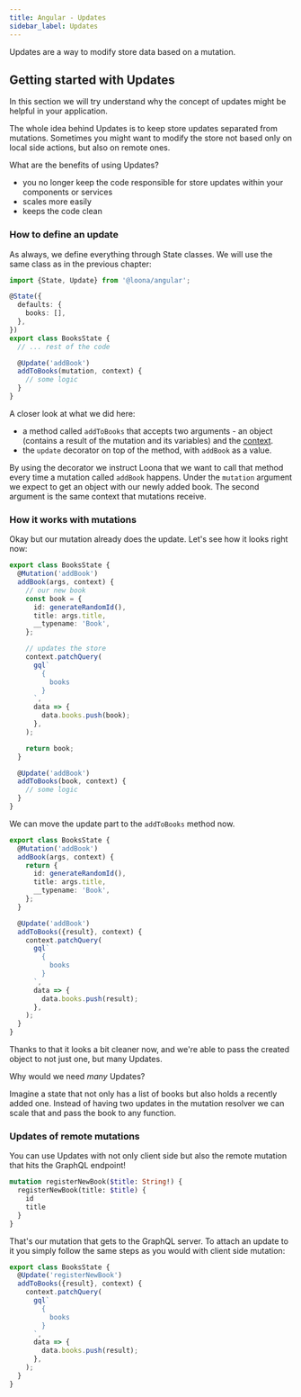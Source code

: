 ```yaml
---
title: Angular - Updates
sidebar_label: Updates
---
```


Updates are a way to modify store data based on a mutation.

## Getting started with Updates

In this section we will try understand why the concept of updates might be helpful in your application.

The whole idea behind Updates is to keep store updates separated from mutations. Sometimes you might want to modify the store not based only on local side actions, but also on remote ones.

What are the benefits of using Updates?

- you no longer keep the code responsible for store updates within your components or services
- scales more easily
- keeps the code clean

### How to define an update

As always, we define everything through State classes. We will use the same class as in the previous chapter:

```typescript
import {State, Update} from '@loona/angular';

@State({
  defaults: {
    books: [],
  },
})
export class BooksState {
  // ... rest of the code

  @Update('addBook')
  addToBooks(mutation, context) {
    // some logic
  }
}
```

A closer look at what we did here:

- a method called `addToBooks` that accepts two arguments - an object (contains a result of the mutation and its variables) and the [context](../api/context).
- the `update` decorator on top of the method, with `addBook` as a value.

By using the decorator we instruct Loona that we want to call that method every time a mutation called `addBook` happens. Under the `mutation` argument we expect to get an object with our newly added book. The second argument is the same context that mutations receive.

### How it works with mutations

Okay but our mutation already does the update. Let's see how it looks right now:

```typescript
export class BooksState {
  @Mutation('addBook')
  addBook(args, context) {
    // our new book
    const book = {
      id: generateRandomId(),
      title: args.title,
      __typename: 'Book',
    };

    // updates the store
    context.patchQuery(
      gql`
        {
          books
        }
      `,
      data => {
        data.books.push(book);
      },
    );

    return book;
  }

  @Update('addBook')
  addToBooks(book, context) {
    // some logic
  }
}
```

We can move the update part to the `addToBooks` method now.

```typescript
export class BooksState {
  @Mutation('addBook')
  addBook(args, context) {
    return {
      id: generateRandomId(),
      title: args.title,
      __typename: 'Book',
    };
  }

  @Update('addBook')
  addToBooks({result}, context) {
    context.patchQuery(
      gql`
        {
          books
        }
      `,
      data => {
        data.books.push(result);
      },
    );
  }
}
```

Thanks to that it looks a bit cleaner now, and we're able to pass the created object to not just one, but many Updates.

Why would we need _many_ Updates? 

Imagine a state that not only has a list of books but also holds a recently added one. Instead of having two updates in the mutation resolver we can scale that and pass the book to any function.

### Updates of remote mutations

You can use Updates with not only client side but also the remote mutation that hits the GraphQL endpoint!

```graphql
mutation registerNewBook($title: String!) {
  registerNewBook(title: $title) {
    id
    title
  }
}
```

That's our mutation that gets to the GraphQL server. To attach an update to it you simply follow the same steps as you would with client side mutation:

```typescript
export class BooksState {
  @Update('registerNewBook')
  addToBooks({result}, context) {
    context.patchQuery(
      gql`
        {
          books
        }
      `,
      data => {
        data.books.push(result);
      },
    );
  }
}
```


